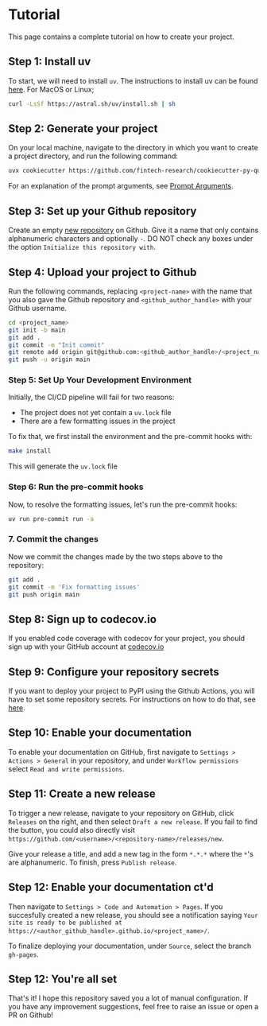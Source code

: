 # Tutorial

This page contains a complete tutorial on how to create your project.

## Step 1: Install uv

To start, we will need to install `uv`. The instructions to install uv can be found
[here](https://docs.astral.sh/uv/#getting-started). For MacOS or Linux;

```bash
curl -LsSf https://astral.sh/uv/install.sh | sh
```

## Step 2: Generate your project

On your local machine, navigate to the directory in which you want to
create a project directory, and run the following command:

```bash
uvx cookiecutter https://github.com/fintech-research/cookiecutter-py-quarto.git
```

For an explanation of the prompt arguments, see
[Prompt Arguments](../prompt_arguments).

## Step 3: Set up your Github repository

Create an empty [new repository](https://github.com/new) on Github. Give
it a name that only contains alphanumeric characters and optionally `-`.
DO NOT check any boxes under the option `Initialize this repository
with`.

## Step 4: Upload your project to Github

Run the following commands, replacing `<project-name>` with the name
that you also gave the Github repository and `<github_author_handle>`
with your Github username.

```bash
cd <project_name>
git init -b main
git add .
git commit -m "Init commit"
git remote add origin git@github.com:<github_author_handle>/<project_name>.git
git push -u origin main
```

### Step 5: Set Up Your Development Environment

Initially, the CI/CD pipeline will fail for two reasons:

- The project does not yet contain a `uv.lock` file
- There are a few formatting issues in the project

To fix that, we first install the environment and the pre-commit hooks with:

```bash
make install
```

This will generate the `uv.lock` file

### Step 6: Run the pre-commit hooks

Now, to resolve the formatting issues, let's run the pre-commit hooks:

```bash
uv run pre-commit run -a
```

### 7. Commit the changes

Now we commit the changes made by the two steps above to the repository:

```bash
git add .
git commit -m 'Fix formatting issues'
git push origin main
```

## Step 8: Sign up to codecov.io

If you enabled code coverage with codecov for your project, you should sign up with your GitHub account at [codecov.io](https://about.codecov.io/language/python/)

## Step 9: Configure your repository secrets

If you want to deploy your project to PyPI using the
Github Actions, you will have to set some repository secrets. For
instructions on how to do that, see [here](./features/publishing.md#set-up-for-pypi).

## Step 10: Enable your documentation

To enable your documentation on GitHub, first navigate to `Settings > Actions > General` in your repository, and under `Workflow permissions` select `Read and write permissions`.

## Step 11: Create a new release

To trigger a new release, navigate to your repository on GitHub, click `Releases` on the right, and then select `Draft
a new release`. If you fail to find the button, you could also directly visit
`https://github.com/<username>/<repository-name>/releases/new`.

Give your release a title, and add a new tag in the form `*.*.*` where the
`*`'s are alphanumeric. To finish, press `Publish release`.

## Step 12: Enable your documentation ct'd

Then navigate to `Settings > Code and Automation > Pages`. If you succesfully created a new release,
you should see a notification saying `Your site is ready to be published at https://<author_github_handle>.github.io/<project_name>/`.

To finalize deploying your documentation, under `Source`, select the branch `gh-pages`.

## Step 12: You're all set

That's it! I hope this repository saved you a lot of manual configuration. If you have any improvement suggestions, feel
free to raise an issue or open a PR on Github!
